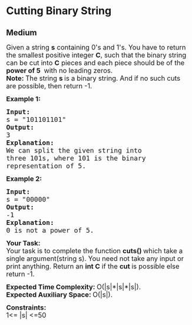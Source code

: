 # Cutting Binary String
## Medium
<div class="problems_problem_content__Xm_eO"><p><span style="font-size: 18px;">Given a string <strong>s</strong> containing 0's and 1's. You have to return the smallest positive integer <strong>C</strong>, such that the binary string can be cut into <strong>C</strong> pieces and each piece should be of the <strong>power of 5&nbsp;</strong> with no leading zeros.<br><strong>Note:&nbsp;</strong>The string <strong>s&nbsp;</strong>is a binary string. And if no such cuts are possible, then return -1.</span></p>
<p><span style="font-size: 18px;"><strong>Example 1:</strong></span></p>
<pre><span style="font-size: 18px;"><strong>Input:</strong>
s = "101101101"<strong>
Output: 
</strong>3
<strong>Explanation: 
</strong>We can split the given string into 
three 101s, where 101 is the binary 
representation of 5.</span></pre>
<p><span style="font-size: 18px;"><strong>Example 2:</strong></span></p>
<pre><span style="font-size: 18px;"><strong>Input:
</strong>s = "00000"
<strong>Output: 
</strong>-1
<strong>Explanation: 
</strong>0 is not a power of 5.</span></pre>
<p><span style="font-size: 18px;"><strong>Your Task:</strong><br>Your task is to complete the function&nbsp;<strong>cuts()&nbsp;</strong>which take a single argument(string s). You need not take any input or print anything. Return an <strong>int C</strong> if the&nbsp;<strong>cut&nbsp;</strong>is possible else return -1.</span></p>
<p><span style="font-size: 18px;"><strong>Expected Time Complexity:&nbsp;</strong>O(|s|*|s|*|s|).<br><strong>Expected Auxiliary Space:&nbsp;</strong>O(|s|).</span></p>
<p><span style="font-size: 18px;"><strong>Constraints:</strong><br>1&lt;= |s| &lt;=50</span></p></div>